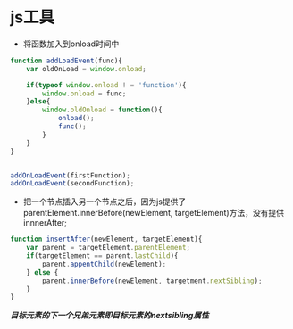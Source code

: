 # js工具

- 将函数加入到onload时间中

```javascript
function addLoadEvent(func){
    var oldOnLoad = window.onload;

    if(typeof window.onload ! = 'function'){
        window.onload = func;
    }else{
        window.oldOnload = function(){
            onload();
            func();
        }
    }
}


addOnLoadEvent(firstFunction);
addOnLoadEvent(secondFunction);
```

- 把一个节点插入另一个节点之后，因为js提供了parentElement.innerBefore(newElement, targetElement)方法，没有提供innnerAfter;

```javascript
function insertAfter(newElement, targetElement){
    var parent = targetElement.parentElement;
    if(targetElement == parent.lastChild){
        parent.appentChild(newElement);
    } else {
        parent.innerBefore(newElement, targetment.nextSibling);
    }
}
```
***目标元素的下一个兄弟元素即目标元素的nextsibling属性***